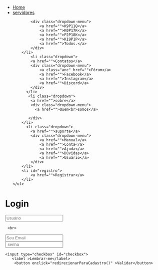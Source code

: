 <!DOCTYPE html>
<html lang="pt-br">
<head>
<meta charset="UTF-8">
<meta name="description" content="Cadastro de informações">
<meta name="keywords" content="cadastro, registro">
<meta name="author" content="willams Antonio">
<meta name="robots" content="index,follow">
<script 
 src="https://kit.fontawesome.com/6ca0558071.js"  crossorigin="anonymous"></script> 
    <title>conta Oasis game</title>

 </head>
    <body>
<!DOCTYPE html>
<html lang="pt">
<head>
    <meta charset="UTF-8">
   <title>Título da página</title>
  <link rel="stylesheet" href="Naruto.css">
</head>
<body>
    
<nav>
    <ul>
        <li>
            <a href="">Home</a>
        </li>
            <li class="dropdown">
            <a href="">servidores</a>
          
            <div class="dropdown-menu">
                <a href="">K9P11Q</a>
                <a href="">K0P17K</a>
                <a href="">P2P18K</a>
                <a href="">K19P1P</a>
                <a href="">Todos.</a>
            </div>
        </li>
            <li class="dropdown">
            <a href="">Contatos</a>
            <div class="dropdown-menu">
                <a class="anc" href="">Fórum</a>
                <a href="">Facebook</a>
                <a href="">Instagram</a>
                <a href="">Discord</a>
            </div>
          </li>
           <li class="dropdown">
            <a href="">sobre</a>
            <div class="dropdown-menu">
              <a href="">Quem<br>somos</a>
              
           </div>
        </li>
          <li class="dropdown">
            <a href="">suporte</a>
            <div class="dropdown-menu">
                <a href="">Manual</a>
                <a href="">Conta</a>
                <a href="">Ajuda</a>
                <a href="">Dúvidas</a>
                <a href="">Usuário</a>
            </div>
        </li>
        <li id="registro">
            <a href="">Registrar</a>
        </li>
    </ul>
</nav>

<div class="div-dominante">
   <form>
        <h1>Login</h1>
     <i class="fa-solid fa-user"></i>

  <input id="usuário" class="input" type="text" placeholder="Usuário" required>

     <br>
  <i class="fa-regular fa-envelope"></i>

<input id="email" type="email" placeholder="Seu Email" required>
     <br>
       <i class="fa-solid fa-lock"></i>
    <i class="fa fa-eye" id="btn-senha" onclick="mostrarSenha"></i>
      <input id="senha"  type="password"  placeholder=" senha" required>

 

<br>
   
    <input type="checkbox" id="checkbox">
       <label >Lembrar-me</label>
        <button onclick="redirecionarParaCadastro()" >Validar</button> 
 </form>
   </div>
     <script>
    function redirecionarParaCadastro() {
      var usuário = 
     document.getElementById("usuário").value;
      var email = document.getElementById("email").value;
      var senha = document.getElementById("senha").value;
      
      if (usuário && email && senha) {
        window.location.href = "cadastro.html";
      } else {
        alert("Por favor, preencha todos os campos para prosseguir.");
      }
    }

const passwordInput = document.getElementById("senha");
const togglePassword = document.getElementById("btn-senha");

togglePassword.addEventListener("click", function () {
  if (passwordInput.type === "password") {
    passwordInput.type = "text";
    togglePassword.classList.remove("fa-eye");
    togglePassword.classList.add("fa-eye-slash");
  } else {
    passwordInput.type = "password";
    togglePassword.classList.remove("fa-eye-slash");
    togglePassword.classList.add("fa-eye");
  }
});

 </script>
    </body>
        </html>
     
     
